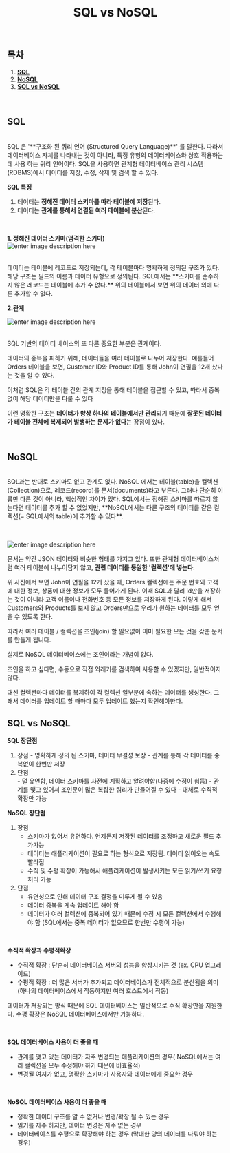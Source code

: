 
<div align="center">
  <br />
  <h1>SQL vs NoSQL</h1>
  <br />
</div>

## 목차

1. [**SQL**](#1)
2. [**NoSQL**](#2)
3. [**SQL vs NoSQL**](#3)

<br />

<div id="1"></div>

## SQL
  </br>
SQL 은 '**구조화 된 쿼리 언어 (Structured Query Language)**' 를 말한다. 따라서 데이터베이스 자체를 나타내는 것이 아니라, 특정 유형의 데이터베이스와 상호 작용하는 데 사용 하는 쿼리 언어이다.  
SQL을 사용하면 관계형 데이터베이스 관리 시스템(RDBMS)에서 데이터를 저장, 수정, 삭제 및 검색 할 수 있다.
</br>


**SQL 특징**
    </br>
    
  1. 데이터는 **정해진 데이터 스키마를 따라 테이블에 저장**된다. 
  2. 데이터는 **관계를 통해서 연결된 여러 테이블에 분산**된다.
  </br>
  
**1. 정해진 데이터 스키마(엄격한 스키마)**
  </br>
  ![enter image description here](https://img1.daumcdn.net/thumb/R1280x0/?scode=mtistory2&fname=https://blog.kakaocdn.net/dn/bzaTkz/btqFNQK86q1/UTJTesTZgKhy5kbvPoeKJK/img.png)
  
 </br>
 데이터는 테이블에 레코드로 저장되는데, 각 테이블마다 명확하게 정의된 구조가 있다. 해당 구조는 필드의 이름과 데이터 유형으로 정의된다. 
 SQL에서는 **스키마를 준수하지 않은 레코드는 테이블에 추가 수 없다.** 위의 테이블에서 보면 위의 데이터 외에 다른 추가할 수 없다.
 </br>
 
**2.관계**
</br>

![enter image description here](https://img1.daumcdn.net/thumb/R1280x0/?scode=mtistory2&fname=https://blog.kakaocdn.net/dn/bqdT4U/btqFPH66Lke/80rZaJ1LudbB1RUojBfNLk/img.png)

</br>
SQL 기반의 데이터 베이스의 또 다른 중요한 부분은 관계이다.

데이터의 중복을 피하기 위해, 데이터들을 여러 테이블로 나누어 저장한다. 예를들어 Orders 테이블을 보면, Customer ID와 Product ID를 통해 John이 연필을 12개 샀다는 것을 알 수 있다.
  
이처럼 SQL은 각 테이블 간의 관계 지정을 통해 테이블을 접근할 수 있고, 따라서 중복 없이 해당 데이터만을 다룰 수 있다  
  
이런 명확한 구조는 **데이터가 항상 하나의 테이블에서만 관리**되기 때문에 **잘못된 데이터가 테이블 전체에 복제되어 발생하는 문제가 없다**는 장점이 있다.

  </br>


<div id="2"></div>

## NoSQL
  </br>
SQL과는 반대로 스키마도 없고 관계도 없다.
NoSQL 에서는 테이블(table)을 컬렉션(Collection)으로, 레코드(record)를 문서(documents)라고 부른다.
그러나 단순히 이름만 다른 것이 아니라, 핵심적인 차이가 있다.  SQL에서는 정해진 스키마를 따르지 않는다면 데이터를 추가 할 수 없었지만, **NoSQL에서는 다른 구조의 데이터를 같은 컬렉션(= SQL에서의  table)에 추가할 수 있다**.  </br>
  </br>
  </br>
  
![enter image description here](https://img1.daumcdn.net/thumb/R1280x0/?scode=mtistory2&fname=https://blog.kakaocdn.net/dn/bacgVx/btqFPHeZ0uW/bfZy8A6IoZPQIlC97kXNd0/img.png)
 
문서는 약간 JSON 데이터와 비슷한 형태를 가지고 있다. 또한 관계형 데이터베이스처럼 여러 테이블에 나누어담지 않고, **관련 데이터를 동일한 '컬렉션'에 넣는다**. </br>

 위 사진에서 보면 John이 연필을 12개 샀을 때, Orders 컬렉션에는 주문 번호와 고객에 대한 정보, 상품에 대한 정보가 모두 들어가게 된다. 이때 SQL과 달리 id만을 저장하는 것이 아니라 고객 이름이나 전화번호 등 모든 정보를 저장하게 된다. 이렇게 해서 Customers와 Products를 보지 않고 Orders만으로 우리가 원하는 데이터를 모두 얻을 수 있도록 한다.
  

따라서 여러 테이블 / 컬렉션을 조인(join) 할 필요없이 이미 필요한 모든 것을 갖춘 문서를 만들게 됩니다.

실제로 NoSQL 데이터베이스에는 조인이라는 개념이 없다.

조인을 하고 싶다면, 수동으로 직접 외래키를 검색하여 사용할 수 있겠지만, 일반적이지 않다.

대신 컬렉션마다  데이터를 복제하여 각 컬렉션 일부분에 속하는 데이터를 생성한다. 그래서 데이터를 업데이트 할 때마다 모두 업데이트 했는지 확인해야한다.



<div id="3"></div>

## SQL vs NoSQL

 **SQL 장단점**
 </br>
 
1. 장점 
		- 명확하게 정의 된 스키마, 데이터 무결성 보장
		- 관계를 통해 각 데이터를 중복없이 한번만 저장
 2. 단점  
		- 덜 유연함, 데이터 스키마를 사전에 계획하고 알려야함(나중에 수정이 힘듬)
		- 관계를 맺고 있어서 조인문이 많은 복잡한 쿼리가 만들어질 수 있다
		- 대체로 수직적 확장만 가능
	</br>
  
**NoSQL 장단점**
</br>

 1. 장점
	 - 스키마가 없어서 유연하다. 언제든지 저장된 데이터를 조정하고 새로운 필드 추가가능
	 - 데이터는 애플리케이션이 필요로 하는 형식으로 저장됨. 데이터 읽어오는 속도 빨라짐
	 - 수직 및 수평 확장이 가능해서 애플리케이션이 발생시키는 모든 읽기/쓰기 요청 처리 가능
 2. 단점
	-   유연성으로 인해 데이터 구조 결정을 미루게 될 수 있음
	-   데이터 중복을 계속 업데이트 해야 함
	-   데이터가 여러 컬렉션에 중복되어 있기 때문에 수정 시 모든 컬렉션에서 수행해야 함 (SQL에서는 중복 데이터가 없으므로 한번만 수행이 가능)
 
</br>

**수직적 확장과 수평적확장**
  </br>
  
-   수직적 확장 : 단순히 데이터베이스 서버의 성능을 향상시키는 것 (ex. CPU 업그레이드)
-   수평적 확장 : 더 많은 서버가 추가되고 데이터베이스가 전체적으로 분산됨을 의미 (하나의 데이터베이스에서 작동하지만 여러 호스트에서 작동)

데이터가 저장되는 방식 때문에 SQL 데이터베이스는 일반적으로 수직 확장만을 지원한다. 수평 확장은 NoSQL 데이터베이스에서만 가능하다.  
  
  </br>
  

**SQL 데이터베이스 사용이 더 좋을 때**
</br>

-   관계를 맺고 있는 데이터가 자주 변경되는 애플리케이션의 경우( NoSQL에서는 여러 컬렉션을 모두 수정해야 하기 때문에 비효율적)
-   변경될 여지가 없고, 명확한 스키마가 사용자와 데이터에게 중요한 경우
 </br>
 

**NoSQL 데이터베이스 사용이 더 좋을 때**
</br>

-   정확한 데이터 구조를 알 수 없거나 변경/확장 될 수 있는 경우
-   읽기를 자주 하지만, 데이터 변경은 자주 없는 경우
-   데이터베이스를 수평으로 확장해야 하는 경우 (막대한 양의 데이터를 다뤄야 하는 경우)
